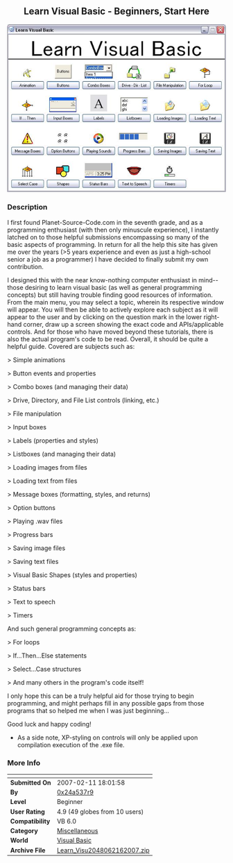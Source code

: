 ﻿<div align="center">

## Learn Visual Basic \- Beginners, Start Here

<img src="PIC20072102803641.JPG">
</div>

### Description

I first found Planet-Source-Code.com in the seventh grade, and as a programming enthusiast (with then only minuscule experience), I instantly latched on to those helpful submissions encompassing so many of the basic aspects of programming. In return for all the help this site has given me over the years (&gt;5 years experience and even as just a high-school senior a job as a programmer) I have decided to finally submit my own contribution.

I designed this with the near know-nothing computer enthusiast in mind-- those desiring to learn visual basic (as well as general programming concepts) but still having trouble finding good resources of information. From the main menu, you may select a topic, wherein its respective window will appear. You will then be able to actively explore each subject as it will appear to the user and by clicking on the question mark in the lower right-hand corner, draw up a screen showing the exact code and APIs/applicable controls. And for those who have moved beyond these tutorials, there is also the actual program's code to be read. Overall, it should be quite a helpful guide. Covered are subjects such as:

&gt; Simple animations

&gt; Button events and properties

&gt; Combo boxes (and managing their data)

&gt; Drive, Directory, and File List controls (linking, etc.)

&gt; File manipulation

&gt; Input boxes

&gt; Labels (properties and styles)

&gt; Listboxes (and managing their data)

&gt; Loading images from files

&gt; Loading text from files

&gt; Message boxes (formatting, styles, and returns)

&gt; Option buttons

&gt; Playing .wav files

&gt; Progress bars

&gt; Saving image files

&gt; Saving text files

&gt; Visual Basic Shapes (styles and properties)

&gt; Status bars

&gt; Text to speech

&gt; Timers

And such general programming concepts as:

&gt; For loops

&gt; If...Then...Else statements

&gt; Select...Case structures

&gt; And many others in the program's code itself!

I only hope this can be a truly helpful aid for those trying to begin programming, and might perhaps fill in any possible gaps from those programs that so helped me when I was just beginning...

Good luck and happy coding!

* As a side note, XP-styling on controls will only be applied upon compilation execution of the .exe file.
 
### More Info
 


<span>             |<span>
---                |---
**Submitted On**   |2007-02-11 18:01:58
**By**             |[0x24a537r9](https://github.com/Planet-Source-Code/PSCIndex/blob/master/ByAuthor/0x24a537r9.md)
**Level**          |Beginner
**User Rating**    |4.9 (49 globes from 10 users)
**Compatibility**  |VB 6\.0
**Category**       |[Miscellaneous](https://github.com/Planet-Source-Code/PSCIndex/blob/master/ByCategory/miscellaneous__1-1.md)
**World**          |[Visual Basic](https://github.com/Planet-Source-Code/PSCIndex/blob/master/ByWorld/visual-basic.md)
**Archive File**   |[Learn\_Visu2048062162007\.zip](https://github.com/Planet-Source-Code/0x24a537r9-learn-visual-basic-beginners-start-here__1-67834/archive/master.zip)









